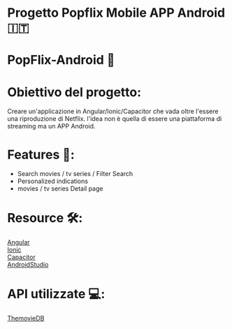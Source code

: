 # Progetto Popflix Mobile APP Android 🇮🇹

# PopFlix-Android 🎥

# Obiettivo del progetto: 

Creare un'applicazione in Angular/Ionic/Capacitor che vada oltre l'essere una riproduzione di Netflix. 
l'idea non è quella di essere una piattaforma di streaming ma un APP Android.

# Features 🚀:

- Search movies / tv series / Filter Search
- Personalized indications
- movies / tv series Detail page

# Resource 🛠:

[Angular](https://angular.io/)<br>
[Ionic](https://ionicframework.com/)<br>
[Capacitor](https://capacitorjs.com/)<br>
[AndroidStudio](https://developer.android.com/)<br>


# API utilizzate 💻:

[ThemovieDB](https://www.omdbapi.com/)<br>

